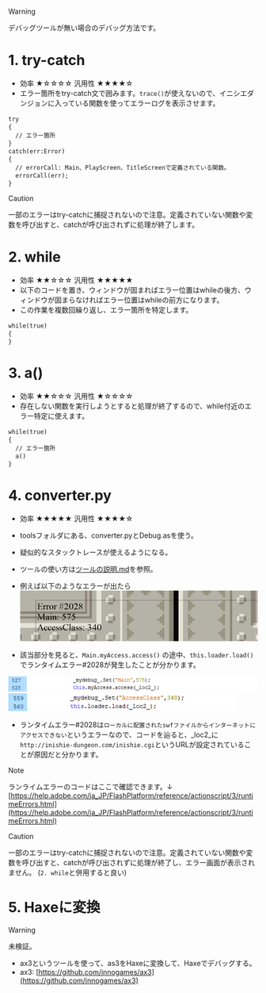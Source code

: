 > [!WARNING]
> デバッグツールが無い場合のデバッグ方法です。

# 1. try-catch
- 効率 ★☆☆☆☆ 汎用性 ★★★★☆
- エラー箇所をtry-catch文で囲みます。```trace()```が使えないので、イニシエダンジョンに入っている関数を使ってエラーログを表示させます。
```as3
try
{
  // エラー箇所
}
catch(err:Error)
{
  // errorCall: Main、PlayScreen、TitleScreenで定義されている関数。
  errorCall(err); 
}

```

> [!CAUTION]
> 一部のエラーはtry-catchに捕捉されないので注意。定義されていない関数や変数を呼び出すと、catchが呼び出されずに処理が終了します。

# 2. while
- 効率 ★★☆☆☆ 汎用性 ★★★★★
- 以下のコードを置き、ウィンドウが固まればエラー位置はwhileの後方、ウィンドウが固まらなければエラー位置はwhileの前方になります。
- この作業を複数回繰り返し、エラー箇所を特定します。
```as3
while(true)
{
}
```

# 3. a()
- 効率 ★★☆☆☆ 汎用性 ★☆☆☆☆
- 存在しない関数を実行しようとすると処理が終了するので、while付近のエラー特定に使えます。
```as3
while(true)
{
  // エラー箇所
  a()
}
```

# 4. converter.py
- 効率 ★★★★★ 汎用性 ★★★★☆
- toolsフォルダにある、converter.pyとDebug.asを使う。
- 疑似的なスタックトレースが使えるようになる。
- ツールの使い方は[ツールの説明.md](ツールの説明.md)を参照。

- 例えば以下のようなエラーが出たら
![img_error_screen](../assets/error_screen.png)

- 該当部分を見ると、`Main.myAccess.access()` の途中、`this.loader.load()`でランタイムエラー#2028が発生したことが分かります。
  
![img_code1](../assets/code1.png)
![img_code2](../assets/code2.png)

- ランタイムエラー#2028は`ローカルに配置されたswfファイルからインターネットにアクセスできない`というエラーなので、コードを辿ると、_loc2_に`http://inishie-dungeon.com/inishie.cgi`というURLが設定されていることが原因だと分かります。

> [!NOTE]
> ランライムエラーのコードはここで確認できます。↓
> [https://help.adobe.com/ja_JP/FlashPlatform/reference/actionscript/3/runtimeErrors.html](https://help.adobe.com/ja_JP/FlashPlatform/reference/actionscript/3/runtimeErrors.html)

> [!CAUTION]
> 一部のエラーはtry-catchに捕捉されないので注意。定義されていない関数や変数を呼び出すと、catchが呼び出されずに処理が終了し、エラー画面が表示されません。
> (`2. while`と併用すると良い)


# 5. Haxeに変換
> [!WARNING]
> 未検証。
- ax3というツールを使って、as3をHaxeに変換して、Haxeでデバッグする。
- ax3: [https://github.com/innogames/ax3](https://github.com/innogames/ax3)
